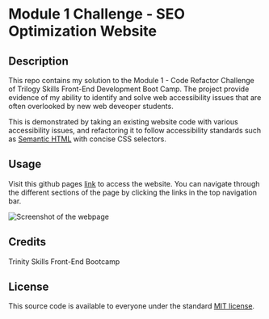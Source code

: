 # Module 1 Challenge - SEO Optimization Website

## Description

This repo contains my solution to the Module 1 - Code Refactor Challenge of Trilogy Skills Front-End Development Boot Camp. The project provide evidence of my ability to identify and solve web accessibility issues that are often overlooked by new web deveoper students.

This is demonstrated by taking an existing website code with various accessibility issues, and refactoring it to follow accessibility standards such as [Semantic HTML](https://www.w3schools.com/html/html5_semantic_elements.asp) with concise CSS selectors.

## Usage

Visit this github pages [link](https://osmantolo.github.io/module1-challenge/) to access the website. You can navigate through the different sections of the page by clicking the links in the top navigation bar.

![Screenshot of the webpage](./solution/assets/images/screenshot.png)

## Credits

Trinity Skills Front-End Bootcamp

## License

This source code is available to everyone under the standard [MIT license](https://github.com/microsoft/vscode/blob/main/LICENSE.txt).
